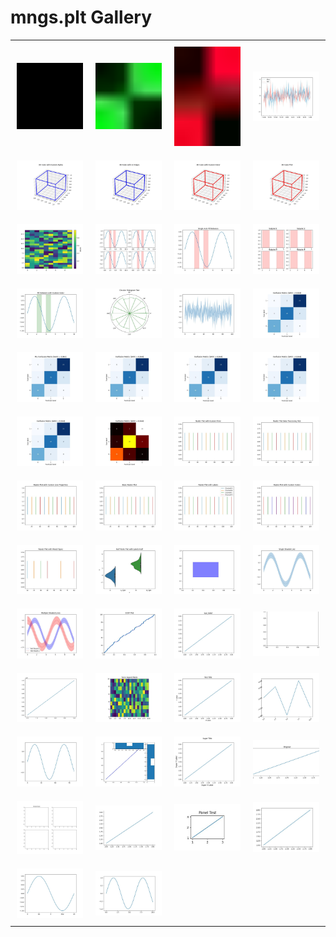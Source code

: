 # mngs.plt Gallery

<table>
<tr>
<td style='text-align: center; padding: 10px;'>
<img src='../../../tests/mngs/plt/utils/test__im2grid_out/test__im2grid_test_single_image.jpg' width='200' alt='test__im2grid_test_single_image.jpg'><br>
</td>
<td style='text-align: center; padding: 10px;'>
<img src='../../../tests/mngs/plt/utils/test__im2grid_out/test__im2grid_test_custom_default_color.jpg' width='200' alt='test__im2grid_test_custom_default_color.jpg'><br>
</td>
<td style='text-align: center; padding: 10px;'>
<img src='../../../tests/mngs/plt/utils/test__im2grid_out/test__im2grid_test_grid_image.jpg' width='200' alt='test__im2grid_test_grid_image.jpg'><br>
</td>
<td style='text-align: center; padding: 10px;'>
<img src='../../../tests/mngs/plt/color/test__vizualize_colors_out/test__vizualize_colors_test_vizualize_colors.jpg' width='200' alt='test__vizualize_colors_test_vizualize_colors.jpg'><br>
</td>
</tr><tr>
<td style='text-align: center; padding: 10px;'>
<img src='../../../tests/mngs/plt/ax/_plot/test__plot_cube_out/test__plot_cube_test_plot_cube_with_custom_alpha.jpg' width='200' alt='test__plot_cube_test_plot_cube_with_custom_alpha.jpg'><br>
</td>
<td style='text-align: center; padding: 10px;'>
<img src='../../../tests/mngs/plt/ax/_plot/test__plot_cube_out/test__plot_cube_test_plot_cube_creates_12_edges.jpg' width='200' alt='test__plot_cube_test_plot_cube_creates_12_edges.jpg'><br>
</td>
<td style='text-align: center; padding: 10px;'>
<img src='../../../tests/mngs/plt/ax/_plot/test__plot_cube_out/test__plot_cube_test_plot_cube_with_custom_color.jpg' width='200' alt='test__plot_cube_test_plot_cube_with_custom_color.jpg'><br>
</td>
<td style='text-align: center; padding: 10px;'>
<img src='../../../tests/mngs/plt/ax/_plot/test__plot_cube_out/test__plot_cube.py.jpg' width='200' alt='test__plot_cube.py.jpg'><br>
</td>
</tr><tr>
<td style='text-align: center; padding: 10px;'>
<img src='../../../tests/mngs/plt/ax/_plot/test__plot_image_out/test__plot_image.py.jpg' width='200' alt='test__plot_image.py.jpg'><br>
</td>
<td style='text-align: center; padding: 10px;'>
<img src='../../../tests/mngs/plt/ax/_plot/test__plot_fillv_out/test__plot_fillv_test_multiple_axes.jpg' width='200' alt='test__plot_fillv_test_multiple_axes.jpg'><br>
</td>
<td style='text-align: center; padding: 10px;'>
<img src='../../../tests/mngs/plt/ax/_plot/test__plot_fillv_out/test__plot_fillv_test_single_axis.jpg' width='200' alt='test__plot_fillv_test_single_axis.jpg'><br>
</td>
<td style='text-align: center; padding: 10px;'>
<img src='../../../tests/mngs/plt/ax/_plot/test__plot_fillv_out/test__plot_fillv.py.jpg' width='200' alt='test__plot_fillv.py.jpg'><br>
</td>
</tr><tr>
<td style='text-align: center; padding: 10px;'>
<img src='../../../tests/mngs/plt/ax/_plot/test__plot_fillv_out/test__plot_fillv_test_custom_color.jpg' width='200' alt='test__plot_fillv_test_custom_color.jpg'><br>
</td>
<td style='text-align: center; padding: 10px;'>
<img src='../../../tests/mngs/plt/ax/_plot/test__plot_circular_hist_out/test__plot_circular_hist.py.jpg' width='200' alt='test__plot_circular_hist.py.jpg'><br>
</td>
<td style='text-align: center; padding: 10px;'>
<img src='../../../tests/mngs/plt/ax/_plot/test__plot_statistical_shaded_line_out/test__plot_statistical_shaded_line.py.jpg' width='200' alt='test__plot_statistical_shaded_line.py.jpg'><br>
</td>
<td style='text-align: center; padding: 10px;'>
<img src='../../../tests/mngs/plt/ax/_plot/test__plot_conf_mat_out/test__plot_conf_mat_test_return_bacc.jpg' width='200' alt='test__plot_conf_mat_test_return_bacc.jpg'><br>
</td>
</tr><tr>
<td style='text-align: center; padding: 10px;'>
<img src='../../../tests/mngs/plt/ax/_plot/test__plot_conf_mat_out/test__plot_conf_mat_test_custom_title.jpg' width='200' alt='test__plot_conf_mat_test_custom_title.jpg'><br>
</td>
<td style='text-align: center; padding: 10px;'>
<img src='../../../tests/mngs/plt/ax/_plot/test__plot_conf_mat_out/test__plot_conf_mat_test_with_dataframe.jpg' width='200' alt='test__plot_conf_mat_test_with_dataframe.jpg'><br>
</td>
<td style='text-align: center; padding: 10px;'>
<img src='../../../tests/mngs/plt/ax/_plot/test__plot_conf_mat_out/test__plot_conf_mat_test_with_labels.jpg' width='200' alt='test__plot_conf_mat_test_with_labels.jpg'><br>
</td>
<td style='text-align: center; padding: 10px;'>
<img src='../../../tests/mngs/plt/ax/_plot/test__plot_conf_mat_out/test__plot_conf_mat.py.jpg' width='200' alt='test__plot_conf_mat.py.jpg'><br>
</td>
</tr><tr>
<td style='text-align: center; padding: 10px;'>
<img src='../../../tests/mngs/plt/ax/_plot/test__plot_conf_mat_out/test__plot_conf_mat_test_basic_functionality.jpg' width='200' alt='test__plot_conf_mat_test_basic_functionality.jpg'><br>
</td>
<td style='text-align: center; padding: 10px;'>
<img src='../../../tests/mngs/plt/ax/_plot/test__plot_conf_mat_out/test__plot_conf_mat_test_custom_cmap.jpg' width='200' alt='test__plot_conf_mat_test_custom_cmap.jpg'><br>
</td>
<td style='text-align: center; padding: 10px;'>
<img src='../../../tests/mngs/plt/ax/_plot/test__plot_raster_out/test__plot_raster_test_with_time_parameter.jpg' width='200' alt='test__plot_raster_test_with_time_parameter.jpg'><br>
</td>
<td style='text-align: center; padding: 10px;'>
<img src='../../../tests/mngs/plt/ax/_plot/test__plot_raster_out/test__plot_raster_test_data_processing.jpg' width='200' alt='test__plot_raster_test_data_processing.jpg'><br>
</td>
</tr><tr>
<td style='text-align: center; padding: 10px;'>
<img src='../../../tests/mngs/plt/ax/_plot/test__plot_raster_out/test__plot_raster_test_with_kwargs.jpg' width='200' alt='test__plot_raster_test_with_kwargs.jpg'><br>
</td>
<td style='text-align: center; padding: 10px;'>
<img src='../../../tests/mngs/plt/ax/_plot/test__plot_raster_out/test__plot_raster_test_basic_functionality.jpg' width='200' alt='test__plot_raster_test_basic_functionality.jpg'><br>
</td>
<td style='text-align: center; padding: 10px;'>
<img src='../../../tests/mngs/plt/ax/_plot/test__plot_raster_out/test__plot_raster_test_with_labels.jpg' width='200' alt='test__plot_raster_test_with_labels.jpg'><br>
</td>
<td style='text-align: center; padding: 10px;'>
<img src='../../../tests/mngs/plt/ax/_plot/test__plot_raster_out/test__plot_raster_test_with_colors.jpg' width='200' alt='test__plot_raster_test_with_colors.jpg'><br>
</td>
</tr><tr>
<td style='text-align: center; padding: 10px;'>
<img src='../../../tests/mngs/plt/ax/_plot/test__plot_raster_out/test__plot_raster_test_with_mixed_types.jpg' width='200' alt='test__plot_raster_test_with_mixed_types.jpg'><br>
</td>
<td style='text-align: center; padding: 10px;'>
<img src='../../../tests/mngs/plt/ax/_plot/test__plot_violin_out/test__plot_violin_test_with_labels.jpg' width='200' alt='test__plot_violin_test_with_labels.jpg'><br>
</td>
<td style='text-align: center; padding: 10px;'>
<img src='../../../tests/mngs/plt/ax/_plot/test__plot_rectangle_out/test__plot_rectangle.py.jpg' width='200' alt='test__plot_rectangle.py.jpg'><br>
</td>
<td style='text-align: center; padding: 10px;'>
<img src='../../../tests/mngs/plt/ax/_plot/test__plot_shaded_line_out/test__plot_shaded_line_test_plot_single_shaded_line.jpg' width='200' alt='test__plot_shaded_line_test_plot_single_shaded_line.jpg'><br>
</td>
</tr><tr>
<td style='text-align: center; padding: 10px;'>
<img src='../../../tests/mngs/plt/ax/_plot/test__plot_shaded_line_out/test__plot_shaded_line_test_plot_multiple_shaded_line.jpg' width='200' alt='test__plot_shaded_line_test_plot_multiple_shaded_line.jpg'><br>
</td>
<td style='text-align: center; padding: 10px;'>
<img src='../../../tests/mngs/plt/ax/_plot/test__plot_ecdf_out/test__plot_ecdf.py.jpg' width='200' alt='test__plot_ecdf.py.jpg'><br>
</td>
<td style='text-align: center; padding: 10px;'>
<img src='../../../tests/mngs/plt/ax/_style/test__format_label_out/test__format_label.py.jpg' width='200' alt='test__format_label.py.jpg'><br>
</td>
<td style='text-align: center; padding: 10px;'>
<img src='../../../tests/mngs/plt/ax/_style/test__shift_out/test__shift.py.jpg' width='200' alt='test__shift.py.jpg'><br>
</td>
</tr><tr>
<td style='text-align: center; padding: 10px;'>
<img src='../../../tests/mngs/plt/ax/_style/test__sci_note_out/test__sci_note.py.jpg' width='200' alt='test__sci_note.py.jpg'><br>
</td>
<td style='text-align: center; padding: 10px;'>
<img src='../../../tests/mngs/plt/ax/_style/test__force_aspect_out/test__force_aspect.py.jpg' width='200' alt='test__force_aspect.py.jpg'><br>
</td>
<td style='text-align: center; padding: 10px;'>
<img src='../../../tests/mngs/plt/ax/_style/test__set_xyt_out/test__set_xyt.py.jpg' width='200' alt='test__set_xyt.py.jpg'><br>
</td>
<td style='text-align: center; padding: 10px;'>
<img src='../../../tests/mngs/plt/ax/_style/test__rotate_labels_out/test__rotate_labels.py.jpg' width='200' alt='test__rotate_labels.py.jpg'><br>
</td>
</tr><tr>
<td style='text-align: center; padding: 10px;'>
<img src='../../../tests/mngs/plt/ax/_style/test__set_n_ticks_out/test__set_n_ticks.py.jpg' width='200' alt='test__set_n_ticks.py.jpg'><br>
</td>
<td style='text-align: center; padding: 10px;'>
<img src='../../../tests/mngs/plt/ax/_style/test__add_marginal_ax_out/test__add_marginal_ax.py.jpg' width='200' alt='test__add_marginal_ax.py.jpg'><br>
</td>
<td style='text-align: center; padding: 10px;'>
<img src='../../../tests/mngs/plt/ax/_style/test__set_supxyt_out/test__set_supxyt.py.jpg' width='200' alt='test__set_supxyt.py.jpg'><br>
</td>
<td style='text-align: center; padding: 10px;'>
<img src='../../../tests/mngs/plt/ax/_style/test__extend_out/test__extend.py.jpg' width='200' alt='test__extend.py.jpg'><br>
</td>
</tr><tr>
<td style='text-align: center; padding: 10px;'>
<img src='../../../tests/mngs/plt/ax/_style/test__share_axes_out/test__share_axes.py.jpg' width='200' alt='test__share_axes.py.jpg'><br>
</td>
<td style='text-align: center; padding: 10px;'>
<img src='../../../tests/mngs/plt/ax/_style/test__hide_spines_out/test__hide_spines.py.jpg' width='200' alt='test__hide_spines.py.jpg'><br>
</td>
<td style='text-align: center; padding: 10px;'>
<img src='../../../tests/mngs/plt/ax/_style/test__add_panel_out/test__add_panel.py.jpg' width='200' alt='test__add_panel.py.jpg'><br>
</td>
<td style='text-align: center; padding: 10px;'>
<img src='../../../tests/mngs/plt/ax/_style/test__set_size_out/test__set_size.py.jpg' width='200' alt='test__set_size.py.jpg'><br>
</td>
</tr><tr>
<td style='text-align: center; padding: 10px;'>
<img src='../../../tests/mngs/plt/ax/_style/test__map_ticks_out/test__map_ticks.py.jpg' width='200' alt='test__map_ticks.py.jpg'><br>
</td>
<td style='text-align: center; padding: 10px;'>
<img src='../../../tests/mngs/plt/ax/_style/test__set_ticks_out/test__set_ticks.py.jpg' width='200' alt='test__set_ticks.py.jpg'><br>
</td>
<td></td>
<td></td>
</tr>
</table>
